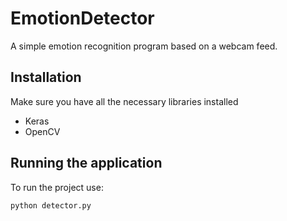 # EmotionDetector

A simple emotion recognition program based on a webcam feed.

## Installation

Make sure you have all the necessary libraries installed

- Keras
- OpenCV

## Running the application

To run the project use: 

```bash
python detector.py
```